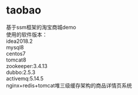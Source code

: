 # taobao
基于ssm框架的淘宝商城demo<br>
使用的软件版本：<br>
idea2018.2<br>
mysql8<br>
centos7<br>
tomcat8<br>
zookeeper:3.4.13<br>
dubbo:2.5.3<br>
activemq:5.14.5<br>
nginx+redis+tomcat堆三级缓存架构的商品详情页系统
